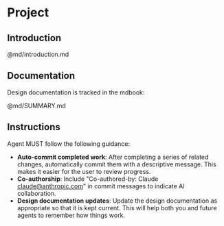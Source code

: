 # Project

## Introduction

@md/introduction.md

## Documentation

Design documentation is tracked in the mdbook:

@md/SUMMARY.md

## Instructions

Agent MUST follow the following guidance:

* **Auto-commit completed work**: After completing a series of related changes, automatically commit them with a descriptive message. This makes it easier for the user to review progress.
* **Co-authorship**: Include "Co-authored-by: Claude <claude@anthropic.com>" in commit messages to indicate AI collaboration.
* **Design documentation updates**: Update the design documentation as appropriate so that it is kept current. This will help both you and future agents to remember how things work.

